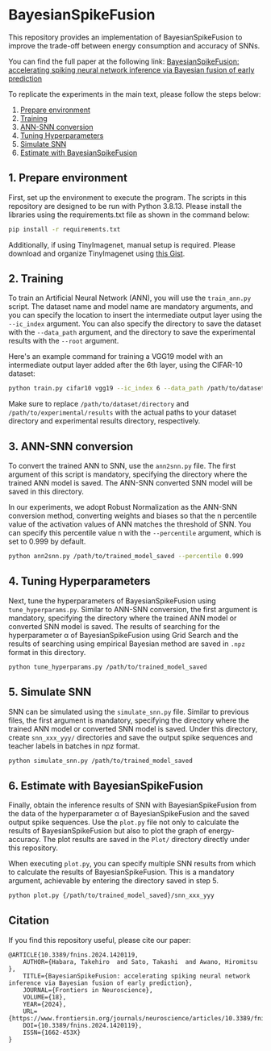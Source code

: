 # BayesianSpikeFusion
This repository provides an implementation of BayesianSpikeFusion to improve the trade-off between energy consumption and accuracy of SNNs.

You can find the full paper at the following link: [BayesianSpikeFusion: accelerating spiking neural network inference via Bayesian fusion of early prediction](https://www.frontiersin.org/journals/neuroscience/articles/10.3389/fnins.2024.1420119/full)

To replicate the experiments in the main text, please follow the steps below:
1. [Prepare environment](#1-prepare-environment)
2. [Training](#2-training)
3. [ANN-SNN conversion](#3-ann-snn-conversion)
4. [Tuning Hyperparameters](#4-tuning-hyperparameters)
5. [Simulate SNN](#5-simulate-snn)
6. [Estimate with BayesianSpikeFusion](#6-estimate-with-bayesianspikefusion)

## 1. Prepare environment
First, set up the environment to execute the program. The scripts in this repository are designed to be run with Python 3.8.13. Please install the libraries using the requirements.txt file as shown in the command below:

```sh
pip install -r requirements.txt
```

Additionally, if using TinyImagenet, manual setup is required. Please download and organize TinyImagenet using [this Gist](https://gist.github.com/moskomule/2e6a9a463f50447beca4e64ab4699ac4).

## 2. Training
To train an Artificial Neural Network (ANN), you will use the ```train_ann.py``` script. The dataset name and model name are mandatory arguments, and you can specify the location to insert the intermediate output layer using the ```--ic_index``` argument. You can also specify the directory to save the dataset with the ```--data_path``` argument, and the directory to save the experimental results with the ```--root``` argument. 

Here's an example command for training a VGG19 model with an intermediate output layer added after the 6th layer, using the CIFAR-10 dataset:
```sh
python train.py cifar10 vgg19 --ic_index 6 --data_path /path/to/dataset/directory --root /path/to/experimental/results
```
Make sure to replace ```/path/to/dataset/directory``` and ```/path/to/experimental/results``` with the actual paths to your dataset directory and experimental results directory, respectively.

## 3. ANN-SNN conversion
To convert the trained ANN to SNN, use the `ann2snn.py` file. The first argument of this script is mandatory, specifying the directory where the trained ANN model is saved. The ANN-SNN converted SNN model will be saved in this directory.

In our experiments, we adopt Robust Normalization as the ANN-SNN conversion method, converting weights and biases so that the n percentile value of the activation values of ANN matches the threshold of SNN. You can specify this percentile value n with the `--percentile` argument, which is set to 0.999 by default.

```sh
python ann2snn.py /path/to/trained_model_saved --percentile 0.999
```

## 4. Tuning Hyperparameters
Next, tune the hyperparameters of BayesianSpikeFusion using `tune_hyperparams.py`. Similar to ANN-SNN conversion, the first argument is mandatory, specifying the directory where the trained ANN model or converted SNN model is saved. The results of searching for the hyperparameter α of BayesianSpikeFusion using Grid Search and the results of searching using empirical Bayesian method are saved in `.npz` format in this directory.

```sh
python tune_hyperparams.py /path/to/trained_model_saved
```

## 5. Simulate SNN
SNN can be simulated using the `simulate_snn.py` file. Similar to previous files, the first argument is mandatory, specifying the directory where the trained ANN model or converted SNN model is saved. Under this directory, create `snn_xxx_yyy/` directories and save the output spike sequences and teacher labels in batches in npz format.

```sh
python simulate_snn.py /path/to/trained_model_saved
```

## 6. Estimate with BayesianSpikeFusion
Finally, obtain the inference results of SNN with BayesianSpikeFusion from the data of the hyperparameter α of BayesianSpikeFusion and the saved output spike sequences. Use the `plot.py` file not only to calculate the results of BayesianSpikeFusion but also to plot the graph of energy-accuracy. The plot results are saved in the `Plot/` directory directly under this repository.

When executing `plot.py`, you can specify multiple SNN results from which to calculate the results of BayesianSpikeFusion. This is a mandatory argument, achievable by entering the directory saved in step 5.

```sh
python plot.py {/path/to/trained_model_saved}/snn_xxx_yyy 
```

## Citation
If you find this repository useful, please cite our paper:
```
@ARTICLE{10.3389/fnins.2024.1420119,
    AUTHOR={Habara, Takehiro  and Sato, Takashi  and Awano, Hiromitsu },
    TITLE={BayesianSpikeFusion: accelerating spiking neural network inference via Bayesian fusion of early prediction},
    JOURNAL={Frontiers in Neuroscience},
    VOLUME={18},
    YEAR={2024},
    URL={https://www.frontiersin.org/journals/neuroscience/articles/10.3389/fnins.2024.1420119},
    DOI={10.3389/fnins.2024.1420119},
    ISSN={1662-453X}
}
```